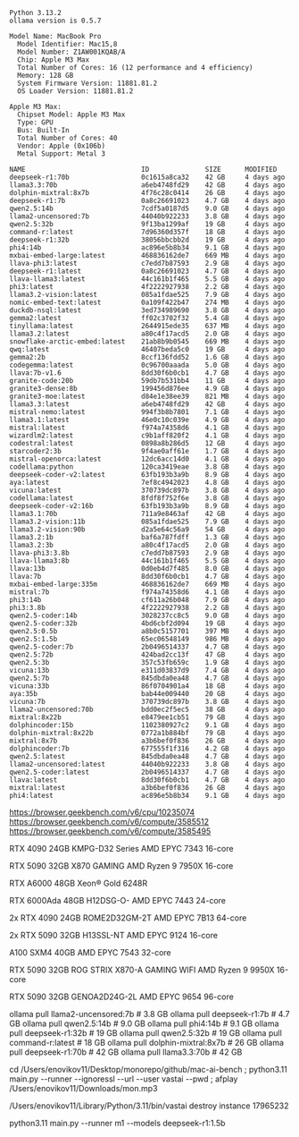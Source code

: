 ```
Python 3.13.2
ollama version is 0.5.7

Model Name: MacBook Pro
  Model Identifier: Mac15,8
  Model Number: Z1AW001KQAB/A
  Chip: Apple M3 Max
  Total Number of Cores: 16 (12 performance and 4 efficiency)
  Memory: 128 GB
  System Firmware Version: 11881.81.2
  OS Loader Version: 11881.81.2

Apple M3 Max:
  Chipset Model: Apple M3 Max
  Type: GPU
  Bus: Built-In
  Total Number of Cores: 40
  Vendor: Apple (0x106b)
  Metal Support: Metal 3

NAME                             ID              SIZE      MODIFIED   
deepseek-r1:70b                  0c1615a8ca32    42 GB     4 days ago    
llama3.3:70b                     a6eb4748fd29    42 GB     4 days ago    
dolphin-mixtral:8x7b             4f76c28c0414    26 GB     4 days ago    
deepseek-r1:7b                   0a8c26691023    4.7 GB    4 days ago    
qwen2.5:14b                      7cdf5a0187d5    9.0 GB    4 days ago    
llama2-uncensored:7b             44040b922233    3.8 GB    4 days ago    
qwen2.5:32b                      9f13ba1299af    19 GB     4 days ago    
command-r:latest                 7d96360d357f    18 GB     4 days ago    
deepseek-r1:32b                  38056bbcbb2d    19 GB     4 days ago    
phi4:14b                         ac896e5b8b34    9.1 GB    4 days ago    
mxbai-embed-large:latest         468836162de7    669 MB    4 days ago    
llava-phi3:latest                c7edd7b87593    2.9 GB    4 days ago    
deepseek-r1:latest               0a8c26691023    4.7 GB    4 days ago    
llava-llama3:latest              44c161b1f465    5.5 GB    4 days ago    
phi3:latest                      4f2222927938    2.2 GB    4 days ago    
llama3.2-vision:latest           085a1fdae525    7.9 GB    4 days ago    
nomic-embed-text:latest          0a109f422b47    274 MB    4 days ago    
duckdb-nsql:latest               3ed734989690    3.8 GB    4 days ago    
gemma2:latest                    ff02c3702f32    5.4 GB    4 days ago    
tinyllama:latest                 2644915ede35    637 MB    4 days ago    
llama3.2:latest                  a80c4f17acd5    2.0 GB    4 days ago    
snowflake-arctic-embed:latest    21ab8b9b0545    669 MB    4 days ago    
qwq:latest                       46407beda5c0    19 GB     4 days ago    
gemma2:2b                        8ccf136fdd52    1.6 GB    4 days ago    
codegemma:latest                 0c96700aaada    5.0 GB    4 days ago    
llava:7b-v1.6                    8dd30f6b0cb1    4.7 GB    4 days ago    
granite-code:20b                 59db7b531bb4    11 GB     4 days ago    
granite3-dense:8b                199456d876ee    4.9 GB    4 days ago    
granite3-moe:latest              d84e1e38ee39    821 MB    4 days ago    
llama3.3:latest                  a6eb4748fd29    42 GB     4 days ago    
mistral-nemo:latest              994f3b8b7801    7.1 GB    4 days ago    
llama3.1:latest                  46e0c10c039e    4.9 GB    4 days ago    
mistral:latest                   f974a74358d6    4.1 GB    4 days ago    
wizardlm2:latest                 c9b1aff820f2    4.1 GB    4 days ago    
codestral:latest                 0898a8b286d5    12 GB     4 days ago    
starcoder2:3b                    9f4ae0aff61e    1.7 GB    4 days ago    
mistral-openorca:latest          12dc6acc14d0    4.1 GB    4 days ago    
codellama:python                 120ca3419eae    3.8 GB    4 days ago    
deepseek-coder-v2:latest         63fb193b3a9b    8.9 GB    4 days ago    
aya:latest                       7ef8c4942023    4.8 GB    4 days ago    
vicuna:latest                    370739dc897b    3.8 GB    4 days ago    
codellama:latest                 8fdf8f752f6e    3.8 GB    4 days ago    
deepseek-coder-v2:16b            63fb193b3a9b    8.9 GB    4 days ago    
llama3.1:70b                     711a9e8463af    42 GB     4 days ago    
llama3.2-vision:11b              085a1fdae525    7.9 GB    4 days ago    
llama3.2-vision:90b              d2a5e64c56a9    54 GB     4 days ago    
llama3.2:1b                      baf6a787fdff    1.3 GB    4 days ago    
llama3.2:3b                      a80c4f17acd5    2.0 GB    4 days ago    
llava-phi3:3.8b                  c7edd7b87593    2.9 GB    4 days ago    
llava-llama3:8b                  44c161b1f465    5.5 GB    4 days ago    
llava:13b                        0d0eb4d7f485    8.0 GB    4 days ago    
llava:7b                         8dd30f6b0cb1    4.7 GB    4 days ago    
mxbai-embed-large:335m           468836162de7    669 MB    4 days ago    
mistral:7b                       f974a74358d6    4.1 GB    4 days ago    
phi3:14b                         cf611a26b048    7.9 GB    4 days ago    
phi3:3.8b                        4f2222927938    2.2 GB    4 days ago    
qwen2.5-coder:14b                3028237cc8c5    9.0 GB    4 days ago    
qwen2.5-coder:32b                4bd6cbf2d094    19 GB     4 days ago
qwen2.5:0.5b                     a8b0c5157701    397 MB    4 days ago    
qwen2.5:1.5b                     65ec06548149    986 MB    4 days ago    
qwen2.5-coder:7b                 2b0496514337    4.7 GB    4 days ago    
qwen2.5:72b                      424bad2cc13f    47 GB     4 days ago    
qwen2.5:3b                       357c53fb659c    1.9 GB    4 days ago    
vicuna:13b                       e311d03837d9    7.4 GB    4 days ago    
qwen2.5:7b                       845dbda0ea48    4.7 GB    4 days ago    
vicuna:33b                       86f0704901a4    18 GB     4 days ago    
aya:35b                          bab44e009440    20 GB     4 days ago    
vicuna:7b                        370739dc897b    3.8 GB    4 days ago    
llama2-uncensored:70b            bdd0ec2f5ec5    38 GB     4 days ago    
mixtral:8x22b                    e8479ee1cb51    79 GB     4 days ago    
dolphincoder:15b                 1102380927c2    9.1 GB    4 days ago    
dolphin-mixtral:8x22b            0772a1b884bf    79 GB     4 days ago    
mixtral:8x7b                     a3b6bef0f836    26 GB     4 days ago    
dolphincoder:7b                  677555f1f316    4.2 GB    4 days ago    
qwen2.5:latest                   845dbda0ea48    4.7 GB    4 days ago    
llama2-uncensored:latest         44040b922233    3.8 GB    4 days ago    
qwen2.5-coder:latest             2b0496514337    4.7 GB    4 days ago    
llava:latest                     8dd30f6b0cb1    4.7 GB    4 days ago    
mixtral:latest                   a3b6bef0f836    26 GB     4 days ago    
phi4:latest                      ac896e5b8b34    9.1 GB    4 days ago    
```

https://browser.geekbench.com/v6/cpu/10235074  
https://browser.geekbench.com/v6/compute/3585512  
https://browser.geekbench.com/v6/compute/3585495  

RTX 4090 24GB
KMPG-D32 Series
AMD EPYC 7343 16-core

RTX 5090 32GB
X870 GAMING
AMD Ryzen 9 7950X 16-core

RTX A6000 48GB
Xeon® Gold 6248R

RTX 6000Ada 48GB
H12DSG-O-
AMD EPYC 7443 24-core

2x RTX 4090 24GB
ROME2D32GM-2T
AMD EPYC 7B13 64-core

2x RTX 5090 32GB
H13SSL-NT
AMD EPYC 9124 16-core

A100 SXM4 40GB
AMD EPYC 7543 32-core

RTX 5090 32GB
ROG STRIX X870-A GAMING WIFI
AMD Ryzen 9 9950X 16-core

RTX 5090 32GB
GENOA2D24G-2L
AMD EPYC 9654 96-core

ollama pull llama2-uncensored:7b  # 3.8 GB
ollama pull deepseek-r1:7b        # 4.7 GB
ollama pull qwen2.5:14b           # 9.0 GB
ollama pull phi4:14b              # 9.1 GB
ollama pull deepseek-r1:32b       # 19 GB
ollama pull qwen2.5:32b           # 19 GB
ollama pull command-r:latest      # 18 GB
ollama pull dolphin-mixtral:8x7b  # 26 GB
ollama pull deepseek-r1:70b       # 42 GB
ollama pull llama3.3:70b          # 42 GB

cd /Users/enovikov11/Desktop/monorepo/github/mac-ai-bench ; python3.11 main.py --runner  --ignoressl --url  --user vastai --pwd  ; afplay /Users/enovikov11/Downloads/mon.mp3

/Users/enovikov11/Library/Python/3.11/bin/vastai destroy instance 17965232


python3.11 main.py --runner m1 --models deepseek-r1:1.5b